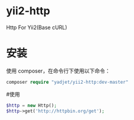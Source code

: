# yii2-http
Http For Yii2(Base cURL)

# 安装
使用 composer，在命令行下使用以下命令：

```php
composer require "yadjet/yii2-http:dev-master" 
```

#使用
```php
$http = new Http();
$http->get('http://httpbin.org/get');
```
